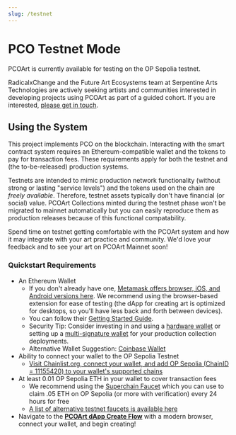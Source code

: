 ```yaml
---
slug: /testnet
---
```


# PCO Testnet Mode

PCOArt is currently available for testing on the OP Sepolia testnet. 

RadicalxChange and the Future Art Ecosystems team at Serpentine Arts Technologies are actively seeking artists and communities interested in developing projects using PCOArt as part of a guided cohort. If you are interested, [please get in touch](mailto:fae@serpentinegalleries.org).

## Using the System

This project implements PCO on the blockchain. Interacting with the smart contract system requires an Ethereum-compatible wallet and the tokens to pay for transaction fees. These requirements apply for both the testnet and (the to-be-released) production systems.

Testnets are intended to mimic production network functionality (without strong or lasting "service levels") and the tokens used on the chain are *freely available*. Therefore, testnet assets typically don't have financial (or social) value. PCOArt Collections minted during the testnet phase won't be migrated to mainnet automatically but you can easily reproduce them as production releases because of this functional compatability. 

Spend time on testnet getting comfortable with the PCOArt system and how it may integrate with your art practice and community. We'd love your feedback and to see your art on PCOArt Mainnet soon!

### Quickstart Requirements

- An Ethereum Wallet
  - If you don't already have one, [Metamask offers browser, iOS, and Android versions here](https://metamask.io/download/). We recommend using the browser-based extension for ease of testing (the dApp for creating art is optimized for desktops, so you'll have less back and forth between devices).
  - You can follow their [Getting Started Guide](https://support.metamask.io/hc/en-us/articles/360015489531-Getting-started-with-MetaMask).
  - Security Tip: Consider investing in and using a [hardware wallet](https://ethereum.org/en/wallets/find-wallet/) or setting up a [multi-signature wallet](https://app.safe.global/welcome) for your production collection deployments.
  - Alternative Wallet Suggestion: [Coinbase Wallet](https://www.coinbase.com/wallet)
- Ability to connect your wallet to the OP Sepolia Testnet
  - [Visit Chainlist.org, connect your wallet, and add OP Sepolia (ChainID = 11155420) to your wallet's supported chains](https://chainlist.org/?search=op+sepolia&testnets=true)
- At least 0.01 OP Sepolia ETH in your wallet to cover transaction fees
  - We recommend using the [Superchain Faucet](https://console.optimism.io/faucet) which you can use to claim .05 ETH on OP Sepolia (or more with verification) every 24 hours for free
  - [A list of alternative testnet faucets is available here](https://community.optimism.io/docs/useful-tools/faucets/)
- Navigate to the [**PCOArt dApp Create Flow**](https://pco.art/create) with a modern browser, connect your wallet, and begin creating!
